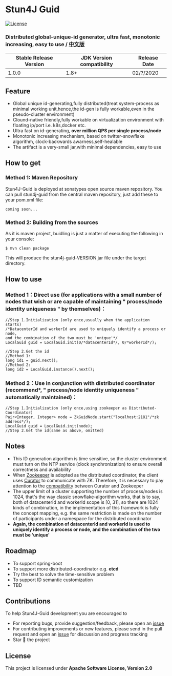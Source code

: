 # Stun4J Guid
[![License](https://img.shields.io/badge/License-Apache%202.0-blue.svg)](https://opensource.org/licenses/Apache-2.0)

### Distributed global-unique-id generator, ultra fast, monotonic increasing, easy to use / [中文版](README_zh_CN.md) 


| Stable Release Version | JDK Version compatibility | Release Date |
| ------------- | ------------- | ------------|
| 1.0.0  | 1.8+ | 02/?/2020 |

## Feature
* Global unique id-generating,fully distributed(treat system-process as minimal working unit,hence,the id-gen is fully workable,even in the pseudo-cluster environment)
* Clound-native friendly,fully workable on virtualization environment with floating ip/port i.e. k8s,docker etc.
* Ultra fast on id-generating, **over million QPS per single process/node**
* Monotonic increasing mechanism, based on twitter-snowflake algorithm, clock-backwards awarness,self-healable
* The artifact is a very-small jar,with minimal dependencies, easy to use

## How to get
### Method 1: Maven Repository

Stun4J-Guid is deployed at sonatypes open source maven repository. You can pull stun4j-guid from the central maven repository, just add these to your pom.xml file:

```xml
coming soon...
```

### Method 2: Building from the sources

As it is maven project, buidling is just a matter of executing the following in your console:

	$ mvn clean package

This will produce the stun4j-guid-VERSION.jar file under the target directory.

## How to use
### Method 1：Direct use (for applications with a small number of nodes that wish or are capable of maintaining \" process/node identity uniqueness \" by themselves)：

```
//Step 1.Initialization (only once,usually when the application starts)
/*DatacenterId and workerId are used to uniquely identify a process or node, 
and the combination of the two must be 'unique'*/
LocalGuid guid = LocalGuid.init(0/*datacenterId*/, 0/*workerId*/);

//Step 2.Get the id
//Method 1:
long id1 = guid.next();
//Method 2:
long id2 = LocalGuid.instance().next();

```

### Method 2：Use in conjunction with distributed coordinator (recommend\*, \" process/node identity uniqueness \" automatically maintained)：

```
//Step 1.Initialization (only once,using zookeeper as Distributed-Coordinator)
Pair<Integer, Integer> node = ZkGuidNode.start("localhost:2181"/*zk address*/);
LocalGuid guid = LocalGuid.init(node);
//Step 2.Get the id(same as above, omitted)
```


## Notes
* This ID generation algorithm is time sensitive, so the cluster environment must turn on the NTP service (clock synchronization) to ensure overall correctness and availability
* When [Zookeeper](http://zookeeper.apache.org/) is adopted as the distributed coordinator, the client uses [Curator](http://curator.apache.org/) to communicate with ZK. Therefore, it is necessary to pay attention to the [compatibility](http://curator.apache.org/zk-compatibility.html) between Curator and Zookeeper
* The upper limit of a cluster supporting the number of process/nodes is 1024, that's the way classic snowflake-algorithm works, that is to say, both of datacenterId and workerId scope is [0, 31], so there are 1024 kinds of combination, in the implementation of this framework is fully the concept mapping, e.g. the same restriction is made on the number of participants under a namespace for the distributed coordinator
* **Again, the combination of datacenterId and workerId is used to uniquely identify a process or node, and the combination of the two must be 'unique'**

## Roadmap
* To support spring-boot
* To support more distributed-coordinator e.g. **etcd**
* Try the best to solve the time-sensitive problem
* To support ID semantic customization
* TBD

## Contributions
To help Stun4J-Guid development you are encouraged to

* For reporting bugs, provide suggestion/feedback, please open an [issue](https://github.com/stun4j/stun4j-guid/issues/new)
* For contributing improvements or new features, please send in the pull request and open an [issue](https://github.com/stun4j/stun4j-guid/issues/new) for discussion and progress tracking
* Star :star2: the project

## License

This project is licensed under **Apache Software License, Version 2.0**
